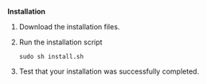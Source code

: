 **Installation**

1.  Download the installation files.

1.  Run the installation script
    
    `sudo sh install.sh`

1.  Test that your installation was successfully completed.

